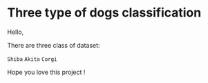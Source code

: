 # Three type of dogs classification

Hello,

There are three class of dataset:

`Shiba`  `Akita`  `Corgi `

Hope you love this project !